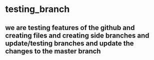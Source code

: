 # testing_branch

## we are testing features of the github and creating files and creating side branches and update/testing branches and update the changes to the master branch
